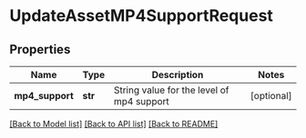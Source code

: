 # UpdateAssetMP4SupportRequest

## Properties
Name | Type | Description | Notes
------------ | ------------- | ------------- | -------------
**mp4_support** | **str** | String value for the level of mp4 support | [optional] 

[[Back to Model list]](../README.md#documentation-for-models) [[Back to API list]](../README.md#documentation-for-api-endpoints) [[Back to README]](../README.md)


